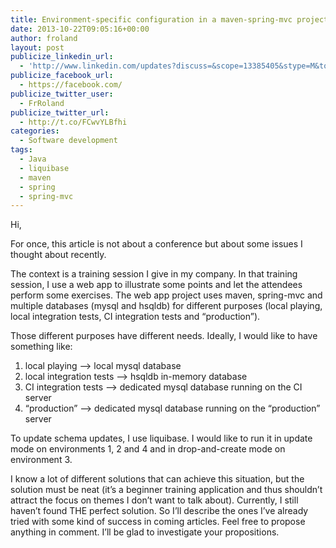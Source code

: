 ```yaml
---
title: Environment-specific configuration in a maven-spring-mvc project
date: 2013-10-22T09:05:16+00:00
author: froland
layout: post
publicize_linkedin_url:
  - 'http://www.linkedin.com/updates?discuss=&scope=13385405&stype=M&topic=5798343085951836160&type=U&a=mTVV'
publicize_facebook_url:
  - https://facebook.com/
publicize_twitter_user:
  - FrRoland
publicize_twitter_url:
  - http://t.co/FCwvYLBfhi
categories:
  - Software development
tags:
  - Java
  - liquibase
  - maven
  - spring
  - spring-mvc
---
```

Hi,

For once, this article is not about a conference but about some issues I thought about recently.

The context is a training session I give in my company. In that training session, I use a web app to illustrate some points and let the attendees perform some exercises. The web app project uses maven, spring-mvc and multiple databases (mysql and hsqldb) for different purposes (local playing, local integration tests, CI integration tests and &#8220;production&#8221;).

Those different purposes have different needs. Ideally, I would like to have something like:

  1. local playing &#8211;> local mysql database
  2. local integration tests &#8211;> hsqldb in-memory database
  3. CI integration tests &#8211;> dedicated mysql database running on the CI server
  4. &#8220;production&#8221; &#8211;> dedicated mysql database running on the &#8220;production&#8221; server

To update schema updates, I use liquibase. I would like to run it in update mode on environments 1, 2 and 4 and in drop-and-create mode on environment 3.

I know a lot of different solutions that can achieve this situation, but the solution must be neat (it&#8217;s a beginner training application and thus shouldn&#8217;t attract the focus on themes I don&#8217;t want to talk about). Currently, I still haven&#8217;t found THE perfect solution. So I&#8217;ll describe the ones I&#8217;ve already tried with some kind of success in coming articles. Feel free to propose anything in comment. I&#8217;ll be glad to investigate your propositions.